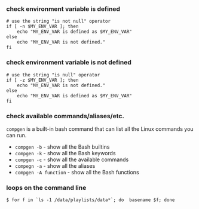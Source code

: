 
### check environment variable is defined

    # use the string "is not null" operator
    if [ -n $MY_ENV_VAR ]; then
        echo "MY_ENV_VAR is defined as $MY_ENV_VAR"
    else
        echo "MY_ENV_VAR is not defined."
    fi 

### check environment variable is not defined

    # use the string "is null" operator
    if [ -z $MY_ENV_VAR ]; then
        echo "MY_ENV_VAR is not defined."
    else
        echo "MY_ENV_VAR is defined as $MY_ENV_VAR"
    fi 

### check available commands/aliases/etc.

`compgen` is a built-in bash command that can list all the Linux commands
you can run.

* `compgen -b` - show all the Bash builtins
* `compgen -k` - show all the Bash keywords
* `compgen -c` - show all the available commands
* `compegn -a` - show all the aliases
* `compgen -A function` - show all the Bash functions

### loops on the command line

    $ for f in `ls -1 /data/playlists/data*`; do  basename $f; done

